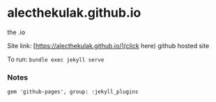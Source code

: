 # alecthekulak.github.io
the .io

Site link: [https://alecthekulak.github.io/](click here)
github hosted site

To run: `bundle exec jekyll serve`


### Notes
```
gem 'github-pages', group: :jekyll_plugins
```
